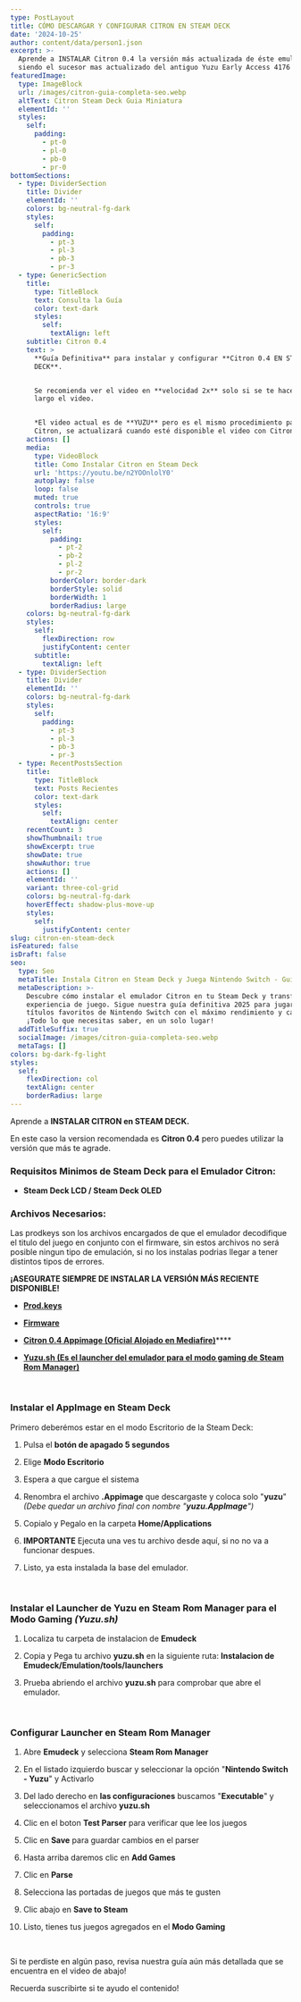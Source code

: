 ```yaml
---
type: PostLayout
title: CÓMO DESCARGAR Y CONFIGURAR CITRON EN STEAM DECK
date: '2024-10-25'
author: content/data/person1.json
excerpt: >-
  Aprende a INSTALAR Citron 0.4 la versión más actualizada de éste emulador
  siendo el sucesor mas actualizado del antiguo Yuzu Early Access 4176
featuredImage:
  type: ImageBlock
  url: /images/citron-guia-completa-seo.webp
  altText: Citron Steam Deck Guia Miniatura
  elementId: ''
  styles:
    self:
      padding:
        - pt-0
        - pl-0
        - pb-0
        - pr-0
bottomSections:
  - type: DividerSection
    title: Divider
    elementId: ''
    colors: bg-neutral-fg-dark
    styles:
      self:
        padding:
          - pt-3
          - pl-3
          - pb-3
          - pr-3
  - type: GenericSection
    title:
      type: TitleBlock
      text: Consulta la Guía
      color: text-dark
      styles:
        self:
          textAlign: left
    subtitle: Citron 0.4
    text: >
      **Guía Definitiva** para instalar y configurar **Citron 0.4 EN STEAM
      DECK**.


      Se recomienda ver el video en **velocidad 2x** solo si se te hace muy
      largo el video.


      *El video actual es de **YUZU** pero es el mismo procedimiento para
      Citron, se actualizará cuando esté disponible el video con Citron.*
    actions: []
    media:
      type: VideoBlock
      title: Como Instalar Citron en Steam Deck
      url: 'https://youtu.be/n2YOOnlolY0'
      autoplay: false
      loop: false
      muted: true
      controls: true
      aspectRatio: '16:9'
      styles:
        self:
          padding:
            - pt-2
            - pb-2
            - pl-2
            - pr-2
          borderColor: border-dark
          borderStyle: solid
          borderWidth: 1
          borderRadius: large
    colors: bg-neutral-fg-dark
    styles:
      self:
        flexDirection: row
        justifyContent: center
      subtitle:
        textAlign: left
  - type: DividerSection
    title: Divider
    elementId: ''
    colors: bg-neutral-fg-dark
    styles:
      self:
        padding:
          - pt-3
          - pl-3
          - pb-3
          - pr-3
  - type: RecentPostsSection
    title:
      type: TitleBlock
      text: Posts Recientes
      color: text-dark
      styles:
        self:
          textAlign: center
    recentCount: 3
    showThumbnail: true
    showExcerpt: true
    showDate: true
    showAuthor: true
    actions: []
    elementId: ''
    variant: three-col-grid
    colors: bg-neutral-fg-dark
    hoverEffect: shadow-plus-move-up
    styles:
      self:
        justifyContent: center
slug: citron-en-steam-deck
isFeatured: false
isDraft: false
seo:
  type: Seo
  metaTitle: Instala Citron en Steam Deck y Juega Nintendo Switch - Guía Definitiva 2024
  metaDescription: >-
    Descubre cómo instalar el emulador Citron en tu Steam Deck y transforma tu
    experiencia de juego. Sigue nuestra guía definitiva 2025 para jugar tus
    títulos favoritos de Nintendo Switch con el máximo rendimiento y calidad.
    ¡Todo lo que necesitas saber, en un solo lugar!
  addTitleSuffix: true
  socialImage: /images/citron-guia-completa-seo.webp
  metaTags: []
colors: bg-dark-fg-light
styles:
  self:
    flexDirection: col
    textAlign: center
    borderRadius: large
---
```

Aprende a **INSTALAR CITRON en STEAM DECK.**

En este caso la version recomendada es **Citron 0.4** pero puedes utilizar la versión que más te agrade.

### Requisitos Minimos de Steam Deck para el Emulador Citron:

*   **Steam Deck LCD / Steam Deck OLED**

### Archivos Necesarios:

Las prodkeys son los archivos encargados de que el emulador decodifique el titulo del juego en conjunto con el firmware, sin estos archivos no será posible ningun tipo de emulación, si no los instalas podrias llegar a tener distintos tipos de errores.

**¡ASEGURATE SIEMPRE DE INSTALAR LA VERSIÓN MÁS RECIENTE DISPONIBLE!**

*   [**Prod.keys**](/prodkeys)

*   [**Firmware**](/firmwares)

*   [**Citron 0.4 Appimage (Oficial Alojado en Mediafire)**](https://bit.ly/3CXOFgs)****

*   [**Yuzu.sh (Es el launcher del emulador para el modo gaming de Steam Rom Manager)**](https://bit.ly/3NEh7ph)

<br>

### Instalar el AppImage en Steam Deck

Primero deberémos estar en el modo Escritorio de la Steam Deck:

1.  Pulsa el **botón de apagado 5 segundos**

2.  Elige **Modo Escritorio**

3.  Espera a que cargue el sistema

4.  Renombra el archivo **.Appimage** que descargaste y coloca solo "**yuzu**" *(Debe quedar un archivo final con nombre "**yuzu.AppImage**")*

5.  Copialo y Pegalo en la carpeta **Home/Applications**

6.  **IMPORTANTE** Ejecuta una ves tu archivo desde aquí, si no no va a funcionar despues.

7.  Listo, ya esta instalada la base del emulador.

<br>

### Instalar el Launcher de Yuzu en Steam Rom Manager para el Modo Gaming *(Yuzu.sh)*

1.  Localiza tu carpeta de instalacion de **Emudeck**

2.  Copia y Pega tu archivo **yuzu.sh** en la siguiente ruta: **Instalacion de Emudeck/Emulation/tools/launchers**

3.  Prueba abriendo el archivo **yuzu.sh** para comprobar que abre el emulador.

<br>

### Configurar Launcher en Steam Rom Manager

1.  Abre **Emudeck** y selecciona **Steam Rom Manager**

2.  En el listado izquierdo buscar y seleccionar la opción "**Nintendo Switch - Yuzu**" y Activarlo

3.  Del lado derecho en **las configuraciones** buscamos "**Executable**" y seleccionamos el archivo **yuzu.sh**

4.  Clic en el boton **Test Parser** para verificar que lee los juegos

5.  Clic en **Save** para guardar cambios en el parser

6.  Hasta arriba daremos clic en **Add Games**

7.  Clic en **Parse**

8.  Selecciona las portadas de juegos que más te gusten

9.  Clic abajo en **Save to Steam**

10. Listo, tienes tus juegos agregados en el **Modo Gaming**

<br>

Si te perdiste en algún paso, revisa nuestra guía aún más detallada que se encuentra en el video de abajo!

Recuerda suscribirte si te ayudo el contenido!
